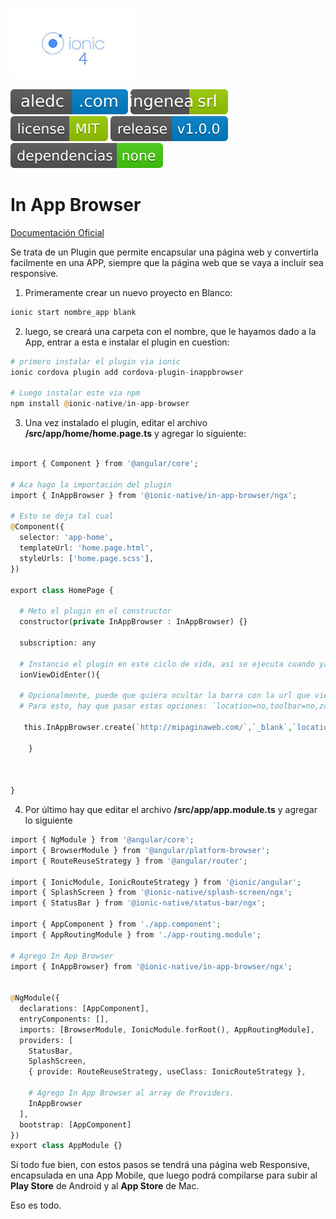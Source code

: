 ![ionic 4](https://raw.githubusercontent.com/aledc7/ionic4/master/resources/ionic.jpg)


[![aledc.tk](https://github.com/aledc7/Scrum-Certification/blob/master/recursos/aledc.com.svg)](https://aledc.tk)
[![ingenea.com.ar](https://github.com/aledc7/Scrum-Certification/blob/master/recursos/ingenea.svg)](http://ingenea.com.ar)
[![License](https://github.com/aledc7/Scrum-Certification/blob/master/recursos/mit-license.svg)](https://aledc.com)
[![GitHub release](https://github.com/aledc7/Scrum-Certification/blob/master/recursos/release.svg)](https://aledc.com)
[![Dependencies](https://github.com/aledc7/Scrum-Certification/blob/master/recursos/dependencias-none.svg)](https://aledc.com)

# In App Browser
[Documentación Oficial](https://ionicframework.com/docs/native/in-app-browser)


Se trata de un Plugin que permite encapsular una página web y convertirla facilmente en una APP, siempre que la página web que se vaya a incluír sea responsive.  

1. Primeramente crear un nuevo proyecto en Blanco:   
```php
ionic start nombre_app blank
````

2. luego, se creará una carpeta con el nombre, que le hayamos dado a la App,  entrar a esta e instalar el plugin en cuestion:
```php
# primero instalar el plugin via ionic
ionic cordova plugin add cordova-plugin-inappbrowser

# Luego instalar este via npm
npm install @ionic-native/in-app-browser
````

3. Una vez instalado el plugin, editar el archivo __/src/app/home/home.page.ts__   y agregar lo siguiente:  
```php

import { Component } from '@angular/core';

# Aca hago la importación del plugin
import { InAppBrowser } from '@ionic-native/in-app-browser/ngx';

# Esto se deja tal cual
@Component({
  selector: 'app-home',
  templateUrl: 'home.page.html',
  styleUrls: ['home.page.scss'],
})

export class HomePage {

  # Meto el plugin en el constructor
  constructor(private InAppBrowser : InAppBrowser) {}

  subscription: any

  # Instancio el plugin en este ciclo de vida, asi se ejecuta cuando ya está todo cargado.  
  ionViewDidEnter(){
  
  # Opcionalmente, puede que quiera ocultar la barra con la url que viene por defecto, y el zoom.
  # Para esto, hay que pasar estas opciones: `location=no,toolbar=no,zoom=no`
  
   this.InAppBrowser.create(`http://mipaginaweb.com/`,`_blank`,`location=no,toolbar=no,zoom=no`);

    }



}
````

4. Por último hay que editar el archivo __/src/app/app.module.ts__ y agregar lo siguiente
```php
import { NgModule } from '@angular/core';
import { BrowserModule } from '@angular/platform-browser';
import { RouteReuseStrategy } from '@angular/router';

import { IonicModule, IonicRouteStrategy } from '@ionic/angular';
import { SplashScreen } from '@ionic-native/splash-screen/ngx';
import { StatusBar } from '@ionic-native/status-bar/ngx';

import { AppComponent } from './app.component';
import { AppRoutingModule } from './app-routing.module';

# Agrego In App Browser
import { InAppBrowser} from '@ionic-native/in-app-browser/ngx';


@NgModule({
  declarations: [AppComponent],
  entryComponents: [],
  imports: [BrowserModule, IonicModule.forRoot(), AppRoutingModule],
  providers: [
    StatusBar,
    SplashScreen,
    { provide: RouteReuseStrategy, useClass: IonicRouteStrategy },
    
    # Agrego In App Browser al array de Providers.  
    InAppBrowser
  ],
  bootstrap: [AppComponent]
})
export class AppModule {}
````

Si todo fue bien, con estos pasos se tendrá una página web Responsive, encapsulada en una App Mobile, que luego podrá compilarse para subir al __Play Store__ de Android y al __App Store__ de Mac.

Eso es todo.









